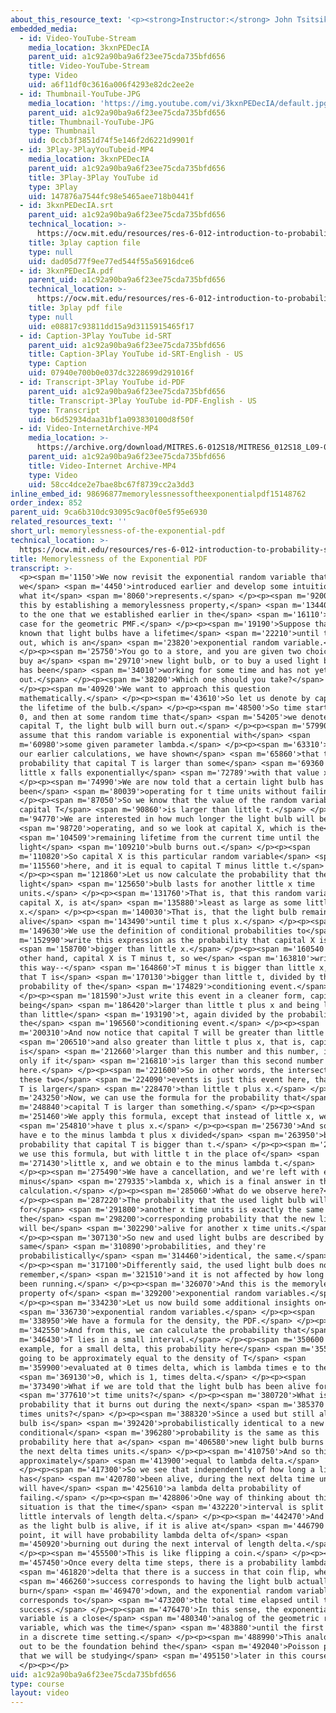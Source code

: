 ```yaml
---
about_this_resource_text: '<p><strong>Instructor:</strong> John Tsitsiklis</p>'
embedded_media:
  - id: Video-YouTube-Stream
    media_location: 3kxnPEDecIA
    parent_uid: a1c92a90ba9a6f23ee75cda735bfd656
    title: Video-YouTube-Stream
    type: Video
    uid: a6f11df0c3616a006f4293e82dc2ee2e
  - id: Thumbnail-YouTube-JPG
    media_location: 'https://img.youtube.com/vi/3kxnPEDecIA/default.jpg'
    parent_uid: a1c92a90ba9a6f23ee75cda735bfd656
    title: Thumbnail-YouTube-JPG
    type: Thumbnail
    uid: 0ccb3f3851d74f5e146f2d6221d9901f
  - id: 3Play-3PlayYouTubeid-MP4
    media_location: 3kxnPEDecIA
    parent_uid: a1c92a90ba9a6f23ee75cda735bfd656
    title: 3Play-3Play YouTube id
    type: 3Play
    uid: 147876a7544fc98e5465aee718b0441f
  - id: 3kxnPEDecIA.srt
    parent_uid: a1c92a90ba9a6f23ee75cda735bfd656
    technical_location: >-
      https://ocw.mit.edu/resources/res-6-012-introduction-to-probability-spring-2018/part-i-the-fundamentals/memorylessness-of-the-exponential-pdf/3kxnPEDecIA.srt
    title: 3play caption file
    type: null
    uid: dad05d77f9ee77ed544f55a56916dce6
  - id: 3kxnPEDecIA.pdf
    parent_uid: a1c92a90ba9a6f23ee75cda735bfd656
    technical_location: >-
      https://ocw.mit.edu/resources/res-6-012-introduction-to-probability-spring-2018/part-i-the-fundamentals/memorylessness-of-the-exponential-pdf/3kxnPEDecIA.pdf
    title: 3play pdf file
    type: null
    uid: e08817c93811dd15a9d3115915465f17
  - id: Caption-3Play YouTube id-SRT
    parent_uid: a1c92a90ba9a6f23ee75cda735bfd656
    title: Caption-3Play YouTube id-SRT-English - US
    type: Caption
    uid: 07940e700b0e037dc3228699d291016f
  - id: Transcript-3Play YouTube id-PDF
    parent_uid: a1c92a90ba9a6f23ee75cda735bfd656
    title: Transcript-3Play YouTube id-PDF-English - US
    type: Transcript
    uid: b6d52934daa31bf1a093830100d8f50f
  - id: Video-InternetArchive-MP4
    media_location: >-
      https://archive.org/download/MITRES.6-012S18/MITRES6_012S18_L09-04_300k.mp4
    parent_uid: a1c92a90ba9a6f23ee75cda735bfd656
    title: Video-Internet Archive-MP4
    type: Video
    uid: 58cc4dce2e7bae8bc67f8739cc2a3dd3
inline_embed_id: 98696877memorylessnessoftheexponentialpdf15148762
order_index: 852
parent_uid: 9ca6b310dc93095c9ac0f0e5f95e6930
related_resources_text: ''
short_url: memorylessness-of-the-exponential-pdf
technical_location: >-
  https://ocw.mit.edu/resources/res-6-012-introduction-to-probability-spring-2018/part-i-the-fundamentals/memorylessness-of-the-exponential-pdf
title: Memorylessness of the Exponential PDF
transcript: >-
  <p><span m='1150'>We now revisit the exponential random variable that
  we</span> <span m='4450'>introduced earlier and develop some intuition about
  what it</span> <span m='8060'>represents.</span> </p><p><span m='9200'>We do
  this by establishing a memorylessness property,</span> <span m='13440'>similar
  to the one that we established earlier in the</span> <span m='16110'>discrete
  case for the geometric PMF.</span> </p><p><span m='19190'>Suppose that it is
  known that light bulbs have a lifetime</span> <span m='22210'>until they burn
  out, which is an</span> <span m='23820'>exponential random variable.</span>
  </p><p><span m='25750'>You go to a store, and you are given two choices, to
  buy a</span> <span m='29710'>new light bulb, or to buy a used light bulb that
  has been</span> <span m='34010'>working for some time and has not yet burned
  out.</span> </p><p><span m='38200'>Which one should you take?</span>
  </p><p><span m='40920'>We want to approach this question
  mathematically.</span> </p><p><span m='43610'>So let us denote by capital T
  the lifetime of the bulb.</span> </p><p><span m='48500'>So time starts at time
  0, and then at some random time that</span> <span m='54205'>we denote by
  capital T, the light bulb will burn out.</span> </p><p><span m='57990'>And we
  assume that this random variable is exponential with</span> <span
  m='60980'>some given parameter lambda.</span> </p><p><span m='63310'>In one of
  our earlier calculations, we have shown</span> <span m='65860'>that the
  probability that capital T is larger than some</span> <span m='69360'>value
  little x falls exponentially</span> <span m='72789'>with that value x.</span>
  </p><p><span m='74990'>We are now told that a certain light bulb has already
  been</span> <span m='80039'>operating for t time units without failing.</span>
  </p><p><span m='87050'>So we know that the value of the random variable
  capital T</span> <span m='90860'>is larger than little t.</span> </p><p><span
  m='94770'>We are interested in how much longer the light bulb will be</span>
  <span m='98720'>operating, and so we look at capital X, which is the</span>
  <span m='104509'>remaining lifetime from the current time until the
  light</span> <span m='109210'>bulb burns out.</span> </p><p><span
  m='110820'>So capital X is this particular random variable</span> <span
  m='115560'>here, and it is equal to capital T minus little t.</span>
  </p><p><span m='121860'>Let us now calculate the probability that the
  light</span> <span m='125650'>bulb lasts for another little x time
  units.</span> </p><p><span m='131760'>That is, that this random variable,
  capital X, is at</span> <span m='135880'>least as large as some little
  x.</span> </p><p><span m='140030'>That is, that the light bulb remains
  alive</span> <span m='143490'>until time t plus x.</span> </p><p><span
  m='149630'>We use the definition of conditional probabilities to</span> <span
  m='152990'>write this expression as the probability that capital X is</span>
  <span m='158700'>bigger than little x.</span> </p><p><span m='160540'>On the
  other hand, capital X is T minus t, so we</span> <span m='163810'>write it
  this way--</span> <span m='164860'>T minus t is bigger than little x, and also
  that T is</span> <span m='170130'>bigger than little t, divided by the
  probability of the</span> <span m='174829'>conditioning event.</span>
  </p><p><span m='181590'>Just write this event in a cleaner form, capital T
  being</span> <span m='186420'>larger than little t plus x and being larger
  than little</span> <span m='193190'>t, again divided by the probability of
  the</span> <span m='196560'>conditioning event.</span> </p><p><span
  m='200310'>And now notice that capital T will be greater than little t</span>
  <span m='206510'>and also greater than little t plus x, that is, capital T
  is</span> <span m='212660'>larger than this number and this number, if and
  only if it</span> <span m='216810'>is larger than this second number
  here.</span> </p><p><span m='221600'>So in other words, the intersection of
  these two</span> <span m='224090'>events is just this event here, that capital
  T is larger</span> <span m='228470'>than little t plus x.</span> </p><p><span
  m='243250'>Now, we can use the formula for the probability that</span> <span
  m='248840'>capital T is larger than something.</span> </p><p><span
  m='251460'>We apply this formula, except that instead of little x, we</span>
  <span m='254810'>have t plus x.</span> </p><p><span m='256730'>And so here we
  have e to the minus lambda t plus x divided</span> <span m='263950'>by the
  probability that capital T is bigger than t.</span> </p><p><span m='267720'>So
  we use this formula, but with little t in the place of</span> <span
  m='271430'>little x, and we obtain e to the minus lambda t.</span>
  </p><p><span m='275490'>We have a cancellation, and we're left with e to the
  minus</span> <span m='279335'>lambda x, which is a final answer in this
  calculation.</span> </p><p><span m='285060'>What do we observe here?</span>
  </p><p><span m='287220'>The probability that the used light bulb will live
  for</span> <span m='291800'>another x time units is exactly the same as
  the</span> <span m='298200'>corresponding probability that the new light bulb
  will be</span> <span m='302290'>alive for another x time units.</span>
  </p><p><span m='307130'>So new and used light bulbs are described by the
  same</span> <span m='310890'>probabilities, and they're
  probabilistically</span> <span m='314460'>identical, the same.</span>
  </p><p><span m='317100'>Differently said, the used light bulb does not
  remember,</span> <span m='321510'>and it is not affected by how long it has
  been running.</span> </p><p><span m='326070'>And this is the memorylessness
  property of</span> <span m='329200'>exponential random variables.</span>
  </p><p><span m='334230'>Let us now build some additional insights on</span>
  <span m='336730'>exponential random variables.</span> </p><p><span
  m='338950'>We have a formula for the density, the PDF.</span> </p><p><span
  m='342550'>And from this, we can calculate the probability that</span> <span
  m='346430'>T lies in a small interval.</span> </p><p><span m='350600'>For
  example, for a small delta, this probability here</span> <span m='355170'>is
  going to be approximately equal to the density of T</span> <span
  m='359900'>evaluated at 0 times delta, which is lambda times e to the</span>
  <span m='369130'>0, which is 1, times delta.</span> </p><p><span
  m='373490'>What if we are told that the light bulb has been alive for</span>
  <span m='377610'>t time units?</span> </p><p><span m='380720'>What is the
  probability that it burns out during the next</span> <span m='385370'>delta
  times units?</span> </p><p><span m='388320'>Since a used but still alive light
  bulb is</span> <span m='392420'>probabilistically identical to a new one, this
  conditional</span> <span m='396280'>probability is the same as this
  probability here that a</span> <span m='406580'>new light bulb burns out in
  the next delta times units.</span> </p><p><span m='410750'>And so this is also
  approximately</span> <span m='413900'>equal to lambda delta.</span>
  </p><p><span m='417300'>So we see that independently of how long a light bulb
  has</span> <span m='420780'>been alive, during the next delta time units it
  will have</span> <span m='425610'>a lambda delta probability of
  failing.</span> </p><p><span m='428806'>One way of thinking about this
  situation is that the time</span> <span m='432220'>interval is split into
  little intervals of length delta.</span> </p><p><span m='442470'>And as long
  as the light bulb is alive, if it is alive at</span> <span m='446790'>this
  point, it will have probability lambda delta of</span> <span
  m='450920'>burning out during the next interval of length delta.</span>
  </p><p><span m='455500'>This is like flipping a coin.</span> </p><p><span
  m='457450'>Once every delta time steps, there is a probability lambda</span>
  <span m='461820'>delta that there is a success in that coin flip, where</span>
  <span m='466260'>success corresponds to having the light bulb actually
  burn</span> <span m='469470'>down, and the exponential random variable
  corresponds to</span> <span m='473200'>the total time elapsed until the first
  success.</span> </p><p><span m='476470'>In this sense, the exponential random
  variable is a close</span> <span m='480340'>analog of the geometric random
  variable, which was the time</span> <span m='483880'>until the first success
  in a discrete time setting.</span> </p><p><span m='488990'>This analogy turns
  out to be the foundation behind the</span> <span m='492040'>Poisson process
  that we will be studying</span> <span m='495150'>later in this course.</span>
  </p><p></p>
uid: a1c92a90ba9a6f23ee75cda735bfd656
type: course
layout: video
---
```

